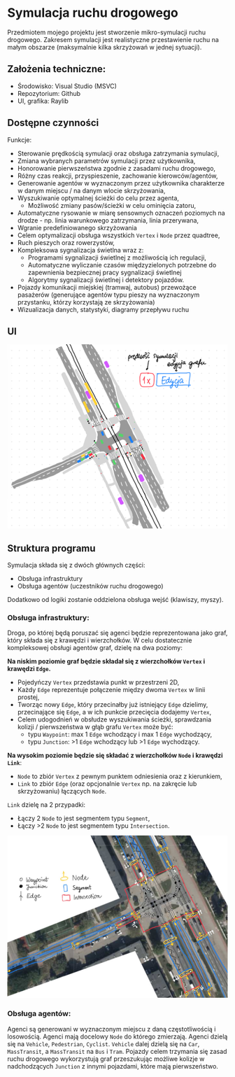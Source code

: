 # Symulacja ruchu drogowego
Przedmiotem mojego projektu jest stworzenie mikro-symulacji ruchu drogowego. Zakresem symulacji jest realistyczne przestawienie ruchu na małym obszarze (maksymalnie kilka skrzyżowań w jednej sytuacji). 

## Założenia techniczne:
- Środowisko: Visual Studio (MSVC)  
- Repozytorium: Github  
- UI, grafika: Raylib  

## Dostępne czynności
Funkcje:
- Sterowanie prędkością symulacji oraz obsługa zatrzymania symulacji,
- Zmiana wybranych parametrów symulacji przez użytkownika,
- Honorowanie pierwszeństwa zgodnie z zasadami ruchu drogowego,  
- Różny czas reakcji, przyspieszenie, zachowanie kierowców/agentów,   
- Generowanie agentów w wyznaczonym przez użytkownika charakterze w danym miejscu / na danym wlocie skrzyżowania,  
- Wyszukiwanie optymalnej ścieżki do celu przez agenta,  
    - Możliwość zmiany pasów/ścieżki w celu ominięcia zatoru,  
- Automatyczne rysowanie w miarę sensownych oznaczeń poziomych na drodze - np. linia warunkowego zatrzymania, linia przerywana,
- Wgranie predefiniowanego skrzyżowania 
- Celem optymalizacji obsługa wszystkich `Vertex` i `Node` przez quadtree,
- Ruch pieszych oraz rowerzystów,
- Kompleksowa sygnalizacja świetlna wraz z:
    - Programami sygnalizacji świetlnej z możliwością ich regulacji,
    - Automatyczne wyliczanie czasów międzyzielonych potrzebne do zapewnienia bezpiecznej pracy sygnalizacji świetlnej
    - Algorytmy sygnalizacji świetlnej i detektory pojazdów. 
- Pojazdy komunikacji miejskiej (tramwaj, autobus) przewożące pasażerów (generujące agentów typu pieszy na wyznaczonym przystanku, którzy korzystają ze skrzyżowania)
- Wizualizacja danych, statystyki, diagramy przepływu ruchu

## UI

![UI](./resources/IMG_0272.JPEG)

## Struktura programu

Symulacja składa się z dwóch głównych części:
- Obsługa infrastruktury 
- Obsługa agentów (uczestników ruchu drogowego)  

Dodatkowo od logiki zostanie oddzielona obsługa wejść (klawiszy, myszy).

### Obsługa infrastruktury:
Droga, po której będą poruszać się agenci będzie reprezentowana jako graf, który składa się z krawędzi i wierzchołków. W celu dostatecznie kompleksowej obsługi agentów graf, dzielę na dwa poziomy:

**Na niskim poziomie graf będzie składał się z wierzchołków `Vertex` i krawędzi `Edge`.**
- Pojedyńczy `Vertex` przedstawia punkt w przestrzeni 2D,
- Każdy `Edge` reprezentuje połączenie między dwoma `Vertex` w linii prostej,
- Tworząc nowy `Edge`, który przecinałby już istniejący `Edge` dzielimy, przecinające się `Edge`, a w ich punkcie przecięcia dodajemy `Vertex`,
- Celem udogodnień w obsłudze wyszukiwania ścieżki, sprawdzania kolizji / pierwszeństwa w głąb grafu `Vertex` może być:
    - typu `Waypoint`: max 1 `Edge` wchodzący i max 1 `Edge` wychodzący,
    - typu `Junction`: >1 `Edge` wchodzący lub >1 `Edge` wychodzący.

**Na wysokim poziomie będzie się składać z wierzchołków `Node` i krawędzi `Link`**:

- `Node` to zbiór `Vertex` z pewnym punktem odniesienia oraz z kierunkiem,
- `Link` to zbiór `Edge` (oraz opcjonalnie `Vertex` np. na zakręcie lub skrzyżowaniu) łączących `Node`.  

`Link` dzielę na 2 przypadki:
   - Łączy 2 `Node` to jest segmentem typu `Segment`,    
   - Łączy >2 `Node` to jest segmentem typu `Intersection`.  

![Network](./resources/IMG_0271.JPEG)

### Obsługa agentów:
Agenci są generowani w wyznaczonym miejscu z daną częstotliwością i losowością. Agenci mają docelowy `Node` do którego zmierzają. 
Agenci dzielą się na `Vehicle`, `Pedestrian`, `Cyclist`. `Vehicle` dalej dzielą się na `Car`, `MassTransit`, a `MassTransit` na `Bus` i `Tram`. Pojazdy celem trzymania się zasad ruchu drogowego wykorzystują graf przeszukując możliwe kolizje w nadchodzących `Junction` z innymi pojazdami, które mają pierwszeństwo.  
